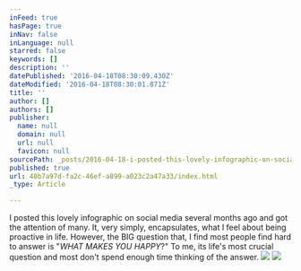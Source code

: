 ```yaml
---
inFeed: true
hasPage: true
inNav: false
inLanguage: null
starred: false
keywords: []
description: ''
datePublished: '2016-04-18T08:30:09.430Z'
dateModified: '2016-04-18T08:30:01.871Z'
title: ''
author: []
authors: []
publisher:
  name: null
  domain: null
  url: null
  favicon: null
sourcePath: _posts/2016-04-18-i-posted-this-lovely-infographic-on-social-media-several-mon.md
published: true
url: 40b7a97d-fa2c-46ef-a899-a023c2a47a33/index.html
_type: Article

---
```

I posted this lovely infographic on social media several months ago and got the attention of many. It, very simply, encapsulates, what I feel about being proactive in life. However, the BIG question that, I find most people find hard to answer is "_WHAT MAKES YOU HAPPY_?" To me, its life's most crucial question and most don't spend enough time thinking of the answer.
![](https://the-grid-user-content.s3-us-west-2.amazonaws.com/22dc1a6d-8b53-4f12-99a1-7832aa3b21ba.jpg)
![](https://the-grid-user-content.s3-us-west-2.amazonaws.com/f807f4b8-3911-45dc-9817-6b8a6e97dbb3.jpg)